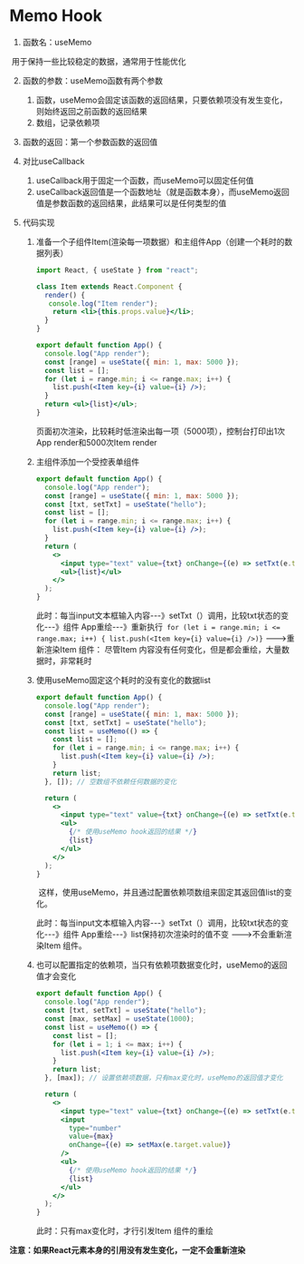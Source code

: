 # Memo Hook

1. 函数名：useMemo

​	用于保持一些比较稳定的数据，通常用于性能优化

2. 函数的参数：useMemo函数有两个参数
    1. 函数，useMemo会固定该函数的返回结果，只要依赖项没有发生变化，则始终返回之前函数的返回结果
    2. 数组，记录依赖项

3. 函数的返回：第一个参数函数的返回值

4. 对比useCallback

    1. useCallback用于固定一个函数，而useMemo可以固定任何值
    2. useCallback返回值是一个函数地址（就是函数本身），而useMemo返回值是参数函数的返回结果，此结果可以是任何类型的值

5. 代码实现

    1. 准备一个子组件Item(渲染每一项数据）和主组件App（创建一个耗时的数据列表）

        ```jsx
        import React, { useState } from "react";
        
        class Item extends React.Component {
          render() {
           console.log("Item render");
            return <li>{this.props.value}</li>;
          }
        }
        
        export default function App() {
          console.log("App render");
          const [range] = useState({ min: 1, max: 5000 });
          const list = [];
          for (let i = range.min; i <= range.max; i++) {
            list.push(<Item key={i} value={i} />);
          }
          return <ul>{list}</ul>;
        }
        ```

        页面初次渲染，比较耗时低渲染出每一项（5000项），控制台打印出1次App render和5000次Item render

    2. 主组件添加一个受控表单组件

        ```jsx
        export default function App() {
          console.log("App render");
          const [range] = useState({ min: 1, max: 5000 });
          const [txt, setTxt] = useState("hello");
          const list = [];
          for (let i = range.min; i <= range.max; i++) {
            list.push(<Item key={i} value={i} />);
          }
          return (
            <>
              <input type="text" value={txt} onChange={(e) => setTxt(e.target.value)} />
              <ul>{list}</ul>
            </>
          );
        }
        ```

        此时：每当input文本框输入内容---》setTxt（）调用，比较txt状态的变化---》组件 App重绘---》重新执行` for (let i = range.min; i <= range.max; i++) { list.push(<Item key={i} value={i} />)}` --->重新渲染Item 组件： 尽管Item 内容没有任何变化，但是都会重绘，大量数据时，非常耗时

    3. 使用useMemo固定这个耗时的没有变化的数据list

        ```jsx
        export default function App() {
          console.log("App render");
          const [range] = useState({ min: 1, max: 5000 });
          const [txt, setTxt] = useState("hello");
          const list = useMemo(() => {
            const list = [];
            for (let i = range.min; i <= range.max; i++) {
              list.push(<Item key={i} value={i} />);
            }
            return list;
          }, []); // 空数组不依赖任何数据的变化
        
          return (
            <>
              <input type="text" value={txt} onChange={(e) => setTxt(e.target.value)} />
              <ul>
                {/* 使用useMemo hook返回的结果 */}
                {list}
              </ul>
            </>
          );
        }
        ```

         这样，使用useMemo，并且通过配置依赖项数组来固定其返回值list的变化。

        此时：每当input文本框输入内容---》setTxt（）调用，比较txt状态的变化---》组件 App重绘---》list保持初次渲染时的值不变 --->不会重新渲染Item 组件。

    4. 也可以配置指定的依赖项，当只有依赖项数据变化时，useMemo的返回值才会变化

        ```jsx
        export default function App() {
          console.log("App render");
          const [txt, setTxt] = useState("hello");
          const [max, setMax] = useState(1000);
          const list = useMemo(() => {
            const list = [];
            for (let i = 1; i <= max; i++) {
              list.push(<Item key={i} value={i} />);
            }
            return list;
          }, [max]); // 设置依赖项数据，只有max变化时，useMemo的返回值才变化
        
          return (
            <>
              <input type="text" value={txt} onChange={(e) => setTxt(e.target.value)} />
              <input
                type="number"
                value={max}
                onChange={(e) => setMax(e.target.value)}
              />
              <ul>
                {/* 使用useMemo hook返回的结果 */}
                {list}
              </ul>
            </>
          );
        }
        ```

        此时：只有max变化时，才行引发Item 组件的重绘

**注意：如果React元素本身的引用没有发生变化，一定不会重新渲染**